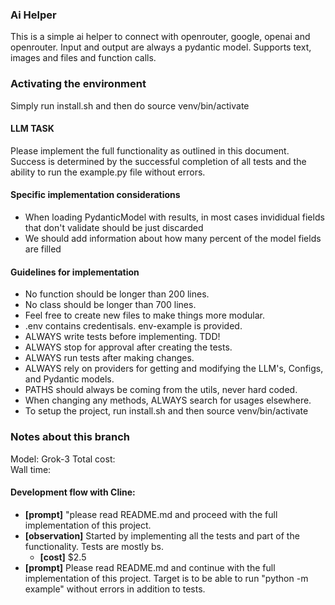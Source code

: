 ### Ai Helper
This is a simple ai helper to connect with openrouter, google, openai and openrouter. Input and output are always a pydantic model. Supports text, images and files and function calls.

### Activating the environment
Simply run install.sh and then do source venv/bin/activate

#### LLM TASK 
Please implement the full functionality as outlined in this document. Success is determined by the successful completion of all tests and the ability to run the example.py file without errors.

#### Specific implementation considerations
- When loading PydanticModel with results, in most cases invididual fields that don't validate should be just discarded
- We should add information about how many percent of the model fields are filled

#### Guidelines for implementation
- No function should be longer than 200 lines.
- No class should be longer than 700 lines.
- Feel free to create new files to make things more modular.
- .env contains credentisals. env-example is provided.
- ALWAYS write tests before implementing. TDD!
- ALWAYS stop for approval after creating the tests. 
- ALWAYS run tests after making changes.
- ALWAYS rely on providers for getting and modifying the LLM's, Configs, and Pydantic models.
- PATHS should always be coming from the utils, never hard coded.
- When changing any methods, ALWAYS search for usages elsewhere.
- To setup the project, run install.sh and then source venv/bin/activate

### Notes about this branch
Model:        Grok-3
Total cost:   
Wall time:    

#### Development flow with Cline:
- **[prompt]** "please read README.md and proceed with the full implementation of this project.
- **[observation]** Started by implementing all the tests and part of the functionality. Tests are mostly bs.
  - **[cost]** $2.5
- **[prompt]** Please read README.md and continue with the full implementation of this project. Target is to be able to run "python -m example" without errors in addition to tests.

